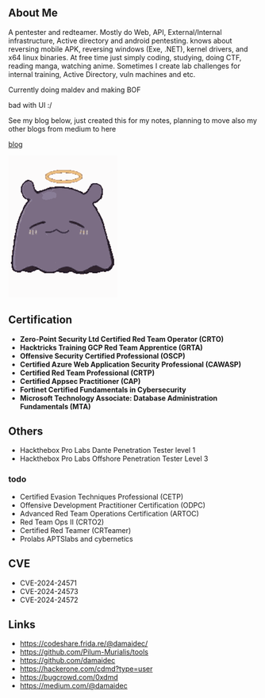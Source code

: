 ## About Me

A pentester and redteamer. Mostly do Web, API, External/Internal infrastructure, Active directory and android pentesting. knows about reversing mobile APK, reversing windows (Exe, .NET), kernel drivers, and x64 linux binaries. At free time just simply coding, studying, doing CTF, reading manga, watching anime. Sometimes I create lab challenges for internal training, Active Directory, vuln machines and etc. 

Currently doing maldev and making BOF

bad with UI :/

See my blog below, just created this for my notes, planning to move also my other blogs from medium to here

[blog](blog.md)


![takogif](images/inaaa-ina-galleta.gif)

## Certification

* **Zero-Point Security Ltd Certified Red Team Operator (CRTO)**
* **Hacktricks Training GCP Red Team Apprentice (GRTA)**
* **Offensive Security Certified Professional (OSCP)**
* **Certified Azure Web Application Security Professional (CAWASP)**
* **Certified Red Team Professional (CRTP)**
* **Certified Appsec Practitioner (CAP)**
* **Fortinet Certified Fundamentals in Cybersecurity**
* **Microsoft Technology Associate: Database Administration Fundamentals (MTA)**

## Others

* Hackthebox Pro Labs Dante Penetration Tester level 1
* Hackthebox Pro Labs Offshore Penetration Tester Level 3

### todo
* Certified Evasion Techniques Professional (CETP) 
* Offensive Development Practitioner Certification (ODPC)
* Advanced Red Team Operations Certification (ARTOC)
* Red Team Ops II (CRTO2)
* Certified Red Teamer (CRTeamer)
* Prolabs APTSlabs and cybernetics

## CVE

- CVE-2024-24571
- CVE-2024-24573
- CVE-2024-24572

## Links
- https://codeshare.frida.re/@damaidec/
- https://github.com/Pilum-Murialis/tools
- https://github.com/damaidec
- https://hackerone.com/cdmd?type=user
- https://bugcrowd.com/0xdmd
- https://medium.com/@damaidec

